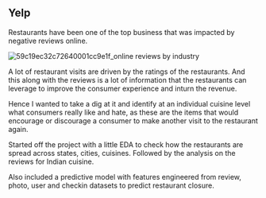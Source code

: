 ## Yelp

Restaurants have been one of the top business that was impacted by negative reviews online.

![59c19ec32c72640001cc9e1f_online reviews by industry](https://user-images.githubusercontent.com/39236401/76273656-62a15c00-624c-11ea-8b37-91739ec16396.png)

A lot of restaurant visits are driven by the ratings of the restaurants. And this along with the reviews is a lot of information that the restaurants can leverage to improve the consumer experience and inturn the revenue. 

Hence I wanted to take a dig at it and identify at an individual cuisine level what consumers really like and hate, as these are the items that would encourage or discourage a consumer to make another visit to the restaurant again.

Started off the project with a little EDA to check how the restaurants are spread across states, cities, cuisines. Followed by the analysis on the reviews for Indian cuisine.

Also included a predictive model with features engineered from review, photo, user and checkin datasets to predict restaurant closure.

